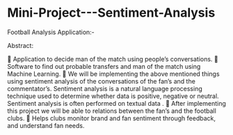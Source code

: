 # Mini-Project---Sentiment-Analysis

Football Analysis Application:-

Abstract:

	Application to decide man of the match using people’s conversations.
	Software to find out probable transfers and man of the match using Machine Learning.
	We will be implementing the above mentioned things using sentiment analysis of the conversations of the fan’s and the commentator’s.
Sentiment analysis is a natural language processing technique used to determine whether data is positive, negative or neutral. Sentiment analysis is often performed on textual data . 
	After implementing this project we will be able to relations between the fan’s and the football clubs.
	Helps clubs monitor brand and fan sentiment through feedback, and understand fan needs. 
